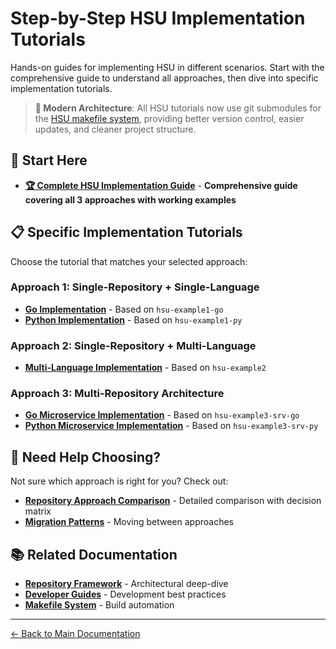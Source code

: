 # Step-by-Step HSU Implementation Tutorials

Hands-on guides for implementing HSU in different scenarios. Start with the comprehensive guide to understand all approaches, then dive into specific implementation tutorials.

> **🔧 Modern Architecture**: All HSU tutorials now use git submodules for the [HSU makefile system](https://github.com/core-tools/make), providing better version control, easier updates, and cleaner project structure.

## 🎯 Start Here

- [**🏆 Complete HSU Implementation Guide**](INTEGRATED_HSU_GUIDE.md) - **Comprehensive guide covering all 3 approaches with working examples**

## 📋 Specific Implementation Tutorials

Choose the tutorial that matches your selected approach:

### Approach 1: Single-Repository + Single-Language
- [**Go Implementation**](INTEGRATED_HSU_SINGLE_REPO_GO_GUIDE.md) - Based on `hsu-example1-go`
- [**Python Implementation**](INTEGRATED_HSU_SINGLE_REPO_PYTHON_GUIDE.md) - Based on `hsu-example1-py`

### Approach 2: Single-Repository + Multi-Language  
- [**Multi-Language Implementation**](INTEGRATED_HSU_SINGLE_REPO_MULTI_LANG_GUIDE.md) - Based on `hsu-example2`

### Approach 3: Multi-Repository Architecture
- [**Go Microservice Implementation**](INTEGRATED_HSU_MULTI_REPO_GO_GUIDE.md) - Based on `hsu-example3-srv-go`
- [**Python Microservice Implementation**](INTEGRATED_HSU_MULTI_REPO_PYTHON_GUIDE.md) - Based on `hsu-example3-srv-py`

## 🤔 Need Help Choosing?

Not sure which approach is right for you? Check out:

- [**Repository Approach Comparison**](../repositories/three-approaches.md) - Detailed comparison with decision matrix
- [**Migration Patterns**](../repositories/migration-patterns.md) - Moving between approaches

## 📚 Related Documentation

- [**Repository Framework**](../repositories/index.md) - Architectural deep-dive
- [**Developer Guides**](../guides/index.md) - Development best practices  
- [**Makefile System**](../makefile_guide/index.md) - Build automation

---

[← Back to Main Documentation](../README.md) 